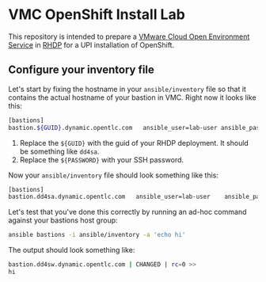 # VMC OpenShift Install Lab
This repository is intended to prepare a [VMware Cloud Open Environment Service](https://demo.redhat.com/catalog?search=vmware&category=Open_Environments&item=babylon-catalog-prod%2Fvmc.sandbox.prod) in [RHDP](https://demo.redhat.com) for a UPI installation of OpenShift.

## Configure your inventory file
Let's start by fixing the hostname in your `ansible/inventory` file so that it contains the actual hostname of your bastion in VMC. Right now it looks like this:
```bash
[bastions]
bastion.${GUID}.dynamic.opentlc.com   ansible_user=lab-user ansible_password=${PASSWORD}
```
1. Replace the `${GUID}` with the guid of your RHDP deployment. It should be something like `dd4sa`.
2. Replace the `${PASSWORD}` with your SSH password.

Now your `ansible/inventory` file should look something like this:
```bash
[bastions]
bastion.dd4sa.dynamic.opentlc.com   ansible_user=lab-user    ansible_password=3L95nnTWuqgk
```

Let's test that you've done this correctly by running an ad-hoc command against your bastions host group:
```bash
ansible bastions -i ansible/inventory -a 'echo hi'
```
The output should look something like:
```bash
bastion.dd4sw.dynamic.opentlc.com | CHANGED | rc=0 >>
hi
```